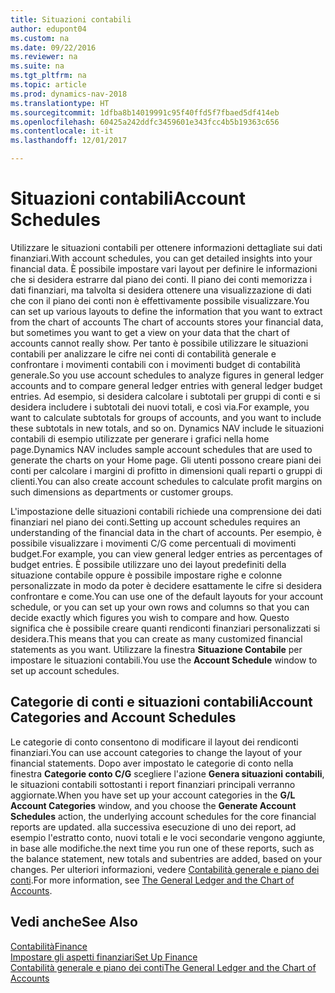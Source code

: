```yaml
---
title: Situazioni contabili
author: edupont04
ms.custom: na
ms.date: 09/22/2016
ms.reviewer: na
ms.suite: na
ms.tgt_pltfrm: na
ms.topic: article
ms.prod: dynamics-nav-2018
ms.translationtype: HT
ms.sourcegitcommit: 1dfba8b14019991c95f40ffd5f7fbaed5df414eb
ms.openlocfilehash: 60425a242ddfc3459601e343fcc4b5b19363c656
ms.contentlocale: it-it
ms.lasthandoff: 12/01/2017

---
```


# <a name="account-schedules"></a><span data-ttu-id="7e7ec-102">Situazioni contabili</span><span class="sxs-lookup"><span data-stu-id="7e7ec-102">Account Schedules</span></span>
<span data-ttu-id="7e7ec-103">Utilizzare le situazioni contabili per ottenere informazioni dettagliate sui dati finanziari.</span><span class="sxs-lookup"><span data-stu-id="7e7ec-103">With account schedules, you can get detailed insights into your financial data.</span></span> <span data-ttu-id="7e7ec-104">È possibile impostare vari layout per definire le informazioni che si desidera estrarre dal piano dei conti. Il piano dei conti memorizza i dati finanziari, ma talvolta si desidera ottenere una visualizzazione di dati che con il piano dei conti non è effettivamente possibile visualizzare.</span><span class="sxs-lookup"><span data-stu-id="7e7ec-104">You can set up various layouts to define the information that you want to extract from the chart of accounts The chart of accounts stores your financial data, but sometimes you want to get a view on your data that the chart of accounts cannot really show.</span></span> <span data-ttu-id="7e7ec-105">Per tanto è possibile utilizzare le situazioni contabili per analizzare le cifre nei conti di contabilità generale e confrontare i movimenti contabili con i movimenti budget di contabilità generale.</span><span class="sxs-lookup"><span data-stu-id="7e7ec-105">So you use account schedules to analyze figures in general ledger accounts and to compare general ledger entries with general ledger budget entries.</span></span>
<span data-ttu-id="7e7ec-106">Ad esempio, si desidera calcolare i subtotali per gruppi di conti e si desidera includere i subtotali dei nuovi totali, e così via.</span><span class="sxs-lookup"><span data-stu-id="7e7ec-106">For example, you want to calculate subtotals for groups of accounts, and you want to include these subtotals in new totals, and so on.</span></span>
<span data-ttu-id="7e7ec-107">Dynamics NAV include le situazioni contabili di esempio utilizzate per generare i grafici nella home page.</span><span class="sxs-lookup"><span data-stu-id="7e7ec-107">Dynamics NAV includes sample account schedules that are used to generate the charts on your Home page.</span></span> <span data-ttu-id="7e7ec-108">Gli utenti possono creare piani dei conti per calcolare i margini di profitto in dimensioni quali reparti o gruppi di clienti.</span><span class="sxs-lookup"><span data-stu-id="7e7ec-108">You can also create account schedules to calculate profit margins on such dimensions as departments or customer groups.</span></span>  

<span data-ttu-id="7e7ec-109">L'impostazione delle situazioni contabili richiede una comprensione dei dati finanziari nel piano dei conti.</span><span class="sxs-lookup"><span data-stu-id="7e7ec-109">Setting up account schedules requires an understanding of the financial data in the chart of accounts.</span></span>
<span data-ttu-id="7e7ec-110">Per esempio, è possibile visualizzare i movimenti C/G come percentuali di movimenti budget.</span><span class="sxs-lookup"><span data-stu-id="7e7ec-110">For example, you can view general ledger entries as percentages of budget entries.</span></span>
<span data-ttu-id="7e7ec-111">È possibile utilizzare uno dei layout predefiniti della situazione contabile oppure è possibile impostare righe e colonne personalizzate in modo da poter è decidere esattamente le cifre si desidera confrontare e come.</span><span class="sxs-lookup"><span data-stu-id="7e7ec-111">You can use one of the default layouts for your account schedule, or you can set up your own rows and columns so that you can decide exactly which figures you wish to compare and how.</span></span>
<span data-ttu-id="7e7ec-112">Questo significa che è possibile creare quanti rendiconti finanziari personalizzati si desidera.</span><span class="sxs-lookup"><span data-stu-id="7e7ec-112">This means that you can create as many customized financial statements as you want.</span></span> <span data-ttu-id="7e7ec-113">Utilizzare la finestra **Situazione Contabile** per impostare le situazioni contabili.</span><span class="sxs-lookup"><span data-stu-id="7e7ec-113">You use the **Account Schedule** window to set up account schedules.</span></span>  

## <a name="account-categories-and-account-schedules"></a><span data-ttu-id="7e7ec-114">Categorie di conti e situazioni contabili</span><span class="sxs-lookup"><span data-stu-id="7e7ec-114">Account Categories and Account Schedules</span></span>
<span data-ttu-id="7e7ec-115">Le categorie di conto consentono di modificare il layout dei rendiconti finanziari.</span><span class="sxs-lookup"><span data-stu-id="7e7ec-115">You can use account categories to change the layout of your financial statements.</span></span> <span data-ttu-id="7e7ec-116">Dopo aver impostato le categorie di conto nella finestra **Categorie conto C/G** scegliere l'azione **Genera situazioni contabili**, le situazioni contabili sottostanti i report finanziari principali verranno aggiornate.</span><span class="sxs-lookup"><span data-stu-id="7e7ec-116">When you have set up your account categories in the **G/L Account Categories** window, and you choose the **Generate Account Schedules** action, the underlying account schedules for the core financial reports are updated.</span></span> <span data-ttu-id="7e7ec-117">alla successiva esecuzione di uno dei report, ad esempio l'estratto conto, nuovi totali e le voci secondarie vengono aggiunte, in base alle modifiche.</span><span class="sxs-lookup"><span data-stu-id="7e7ec-117">the next time you run one of these reports, such as the balance statement, new totals and subentries are added, based on your changes.</span></span> <span data-ttu-id="7e7ec-118">Per ulteriori informazioni, vedere [Contabilità generale e piano dei conti](finance-general-ledger.md).</span><span class="sxs-lookup"><span data-stu-id="7e7ec-118">For more information, see [The General Ledger and the Chart of Accounts](finance-general-ledger.md).</span></span>    
## <a name="see-also"></a><span data-ttu-id="7e7ec-119">Vedi anche</span><span class="sxs-lookup"><span data-stu-id="7e7ec-119">See Also</span></span>
[<span data-ttu-id="7e7ec-120">Contabilità</span><span class="sxs-lookup"><span data-stu-id="7e7ec-120">Finance</span></span>](finance.md)  
[<span data-ttu-id="7e7ec-121">Impostare gli aspetti finanziari</span><span class="sxs-lookup"><span data-stu-id="7e7ec-121">Set Up Finance</span></span>](finance-setup-finance.md)  
[<span data-ttu-id="7e7ec-122">Contabilità generale e piano dei conti</span><span class="sxs-lookup"><span data-stu-id="7e7ec-122">The General Ledger and the Chart of Accounts</span></span>](finance-general-ledger.md)  

